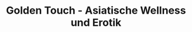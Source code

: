 ---
title: "Golden Touch - Asiatische Wellness und Erotik"
url: /berlin/golden-touch-asiatische-wellness-und-erotik/
shop: Massage
---